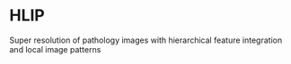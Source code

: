 # HLIP
Super resolution of pathology images with hierarchical feature integration and local image patterns
